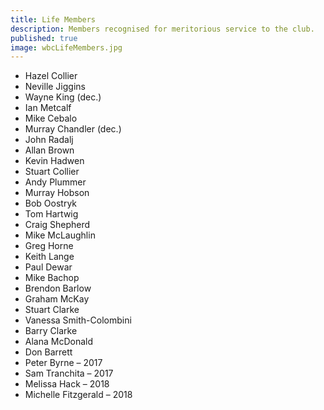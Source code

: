 ```yaml
---
title: Life Members
description: Members recognised for meritorious service to the club.
published: true
image: wbcLifeMembers.jpg
---
```


- Hazel Collier
- Neville Jiggins
- Wayne King (dec.)
- Ian Metcalf
- Mike Cebalo
- Murray Chandler (dec.)
- John Radalj
- Allan Brown
- Kevin Hadwen
- Stuart Collier
- Andy Plummer
- Murray Hobson
- Bob Oostryk
- Tom Hartwig
- Craig Shepherd
- Mike McLaughlin
- Greg Horne
- Keith Lange
- Paul Dewar
- Mike Bachop
- Brendon Barlow
- Graham McKay
- Stuart Clarke
- Vanessa Smith-Colombini
- Barry Clarke
- Alana McDonald
- Don Barrett
- Peter Byrne – 2017
- Sam Tranchita – 2017
- Melissa Hack – 2018
- Michelle Fitzgerald – 2018
